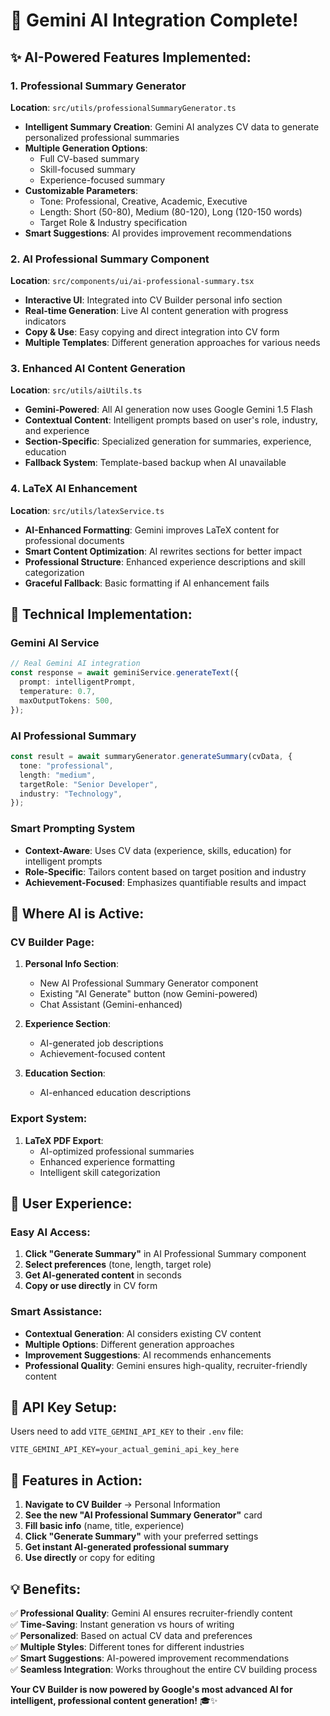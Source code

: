 # 🤖 **Gemini AI Integration Complete!**

## ✨ **AI-Powered Features Implemented:**

### 1. **Professional Summary Generator**

**Location**: `src/utils/professionalSummaryGenerator.ts`

- **Intelligent Summary Creation**: Gemini AI analyzes CV data to generate personalized professional summaries
- **Multiple Generation Options**:
  - Full CV-based summary
  - Skill-focused summary
  - Experience-focused summary
- **Customizable Parameters**:
  - Tone: Professional, Creative, Academic, Executive
  - Length: Short (50-80), Medium (80-120), Long (120-150 words)
  - Target Role & Industry specification
- **Smart Suggestions**: AI provides improvement recommendations

### 2. **AI Professional Summary Component**

**Location**: `src/components/ui/ai-professional-summary.tsx`

- **Interactive UI**: Integrated into CV Builder personal info section
- **Real-time Generation**: Live AI content generation with progress indicators
- **Copy & Use**: Easy copying and direct integration into CV form
- **Multiple Templates**: Different generation approaches for various needs

### 3. **Enhanced AI Content Generation**

**Location**: `src/utils/aiUtils.ts`

- **Gemini-Powered**: All AI generation now uses Google Gemini 1.5 Flash
- **Contextual Content**: Intelligent prompts based on user's role, industry, and experience
- **Section-Specific**: Specialized generation for summaries, experience, education
- **Fallback System**: Template-based backup when AI unavailable

### 4. **LaTeX AI Enhancement**

**Location**: `src/utils/latexService.ts`

- **AI-Enhanced Formatting**: Gemini improves LaTeX content for professional documents
- **Smart Content Optimization**: AI rewrites sections for better impact
- **Professional Structure**: Enhanced experience descriptions and skill categorization
- **Graceful Fallback**: Basic formatting if AI enhancement fails

## 🔧 **Technical Implementation:**

### **Gemini AI Service**

```typescript
// Real Gemini AI integration
const response = await geminiService.generateText({
  prompt: intelligentPrompt,
  temperature: 0.7,
  maxOutputTokens: 500,
});
```

### **AI Professional Summary**

```typescript
const result = await summaryGenerator.generateSummary(cvData, {
  tone: "professional",
  length: "medium",
  targetRole: "Senior Developer",
  industry: "Technology",
});
```

### **Smart Prompting System**

- **Context-Aware**: Uses CV data (experience, skills, education) for intelligent prompts
- **Role-Specific**: Tailors content based on target position and industry
- **Achievement-Focused**: Emphasizes quantifiable results and impact

## 📍 **Where AI is Active:**

### **CV Builder Page:**

1. **Personal Info Section**:

   - New AI Professional Summary Generator component
   - Existing "AI Generate" button (now Gemini-powered)
   - Chat Assistant (Gemini-enhanced)

2. **Experience Section**:

   - AI-generated job descriptions
   - Achievement-focused content

3. **Education Section**:
   - AI-enhanced education descriptions

### **Export System:**

1. **LaTeX PDF Export**:
   - AI-optimized professional summaries
   - Enhanced experience formatting
   - Intelligent skill categorization

## 🎯 **User Experience:**

### **Easy AI Access:**

1. **Click "Generate Summary"** in AI Professional Summary component
2. **Select preferences** (tone, length, target role)
3. **Get AI-generated content** in seconds
4. **Copy or use directly** in CV form

### **Smart Assistance:**

- **Contextual Generation**: AI considers existing CV content
- **Multiple Options**: Different generation approaches
- **Improvement Suggestions**: AI recommends enhancements
- **Professional Quality**: Gemini ensures high-quality, recruiter-friendly content

## 🔑 **API Key Setup:**

Users need to add `VITE_GEMINI_API_KEY` to their `.env` file:

```env
VITE_GEMINI_API_KEY=your_actual_gemini_api_key_here
```

## 🚀 **Features in Action:**

1. **Navigate to CV Builder** → Personal Information
2. **See the new "AI Professional Summary Generator"** card
3. **Fill basic info** (name, title, experience)
4. **Click "Generate Summary"** with your preferred settings
5. **Get instant AI-generated professional summary**
6. **Use directly** or copy for editing

## 💡 **Benefits:**

✅ **Professional Quality**: Gemini AI ensures recruiter-friendly content  
✅ **Time-Saving**: Instant generation vs hours of writing  
✅ **Personalized**: Based on actual CV data and preferences  
✅ **Multiple Styles**: Different tones for different industries  
✅ **Smart Suggestions**: AI-powered improvement recommendations  
✅ **Seamless Integration**: Works throughout the entire CV building process

**Your CV Builder is now powered by Google's most advanced AI for intelligent, professional content generation!** 🎓✨
